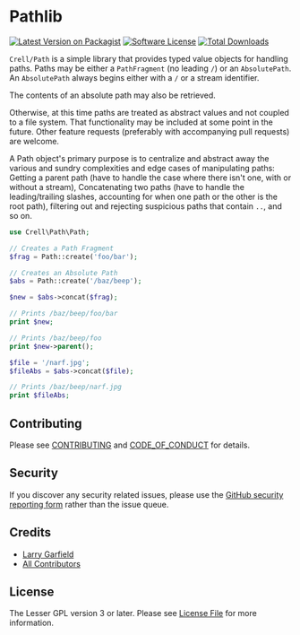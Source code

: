 # Pathlib

[![Latest Version on Packagist][ico-version]][link-packagist]
[![Software License][ico-license]](LICENSE.md)
[![Total Downloads][ico-downloads]][link-downloads]

`Crell/Path` is a simple library that provides typed value objects for handling paths.  Paths may be either a `PathFragment` (no leading `/`) or an `AbsolutePath`.  An `AbsolutePath` always begins either with a `/` or a stream identifier.

The contents of an absolute path may also be retrieved.

Otherwise, at this time paths are treated as abstract values and not coupled to a file system.  That functionality may be included at some point in the future.  Other feature requests (preferably with accompanying pull requests) are welcome.

A Path object's primary purpose is to centralize and abstract away the various and sundry complexities and edge cases of manipulating paths: Getting a parent path (have to handle the case where there isn't one, with or without a stream), Concatenating two paths (have to handle the leading/trailing slashes, accounting for when one path or the other is the root path), filtering out and rejecting suspicious paths that contain `..`, and so on.

```php
use Crell\Path\Path;

// Creates a Path Fragment
$frag = Path::create('foo/bar');

// Creates an Absolute Path
$abs = Path::create('/baz/beep');

$new = $abs->concat($frag);

// Prints /baz/beep/foo/bar
print $new;

// Prints /baz/beep/foo
print $new->parent();

$file = '/narf.jpg';
$fileAbs = $abs->concat($file);

// Prints /baz/beep/narf.jpg
print $fileAbs;
```

## Contributing

Please see [CONTRIBUTING](CONTRIBUTING.md) and [CODE_OF_CONDUCT](CODE_OF_CONDUCT.md) for details.

## Security

If you discover any security related issues, please use the [GitHub security reporting form](https://github.com/Crell/Path/security) rather than the issue queue.

## Credits

- [Larry Garfield][link-author]
- [All Contributors][link-contributors]

## License

The Lesser GPL version 3 or later. Please see [License File](LICENSE.md) for more information.

[ico-version]: https://img.shields.io/packagist/v/Crell/Path.svg?style=flat-square
[ico-license]: https://img.shields.io/badge/License-LGPLv3-green.svg?style=flat-square
[ico-downloads]: https://img.shields.io/packagist/dt/Crell/Path.svg?style=flat-square

[link-packagist]: https://packagist.org/packages/Crell/Path
[link-scrutinizer]: https://scrutinizer-ci.com/g/Crell/Path/code-structure
[link-code-quality]: https://scrutinizer-ci.com/g/Crell/Path
[link-downloads]: https://packagist.org/packages/Crell/Path
[link-author]: https://github.com/Crell
[link-contributors]: ../../contributors
